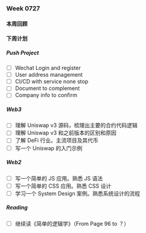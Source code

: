 ### Week 0727

#### 本周回顾

#### 下周计划

##### Push Project

- [ ] Wechat Login and register
- [ ] User address management
- [ ] CI/CD with service none stop
- [ ] Document to complement
- [ ] Company info to confirm

##### Web3

- [ ] 理解 Uniswap v3 源码，梳理出主要的合约代码逻辑
- [ ] 理解 Uniswap v3 和之前版本的区别和原因
- [ ] 了解 DeFi 行业。主流项目及其代币
- [ ] 写一个 Uniswap 的入门示例

##### Web2

- [ ] 写一个简单的 JS 应用。熟悉 JS 语法
- [ ] 写一个简单的 CSS 应用。熟悉 CSS 设计
- [ ] 学习一个 System Design 案例。熟悉系统设计的流程

##### Reading

- [ ] 继续读《简单的逻辑学》（From Page 96 to ？）

